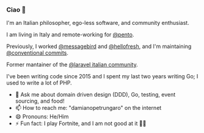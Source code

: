 ### Ciao 👋


I'm an Italian philosopher, ego-less software, and community enthusiast.

I am living in Italy and remote-working for [@pento](https://github.com/pentohq/).

Previously, I worked [@messagebird](https://github.com/messagebird/) and [@hellofresh](https://github.com/hellofresh/), and I'm maintaining [@conventional commits](https://github.com/conventional-commits/).

Former mantainer of the [@laravel italian community](https://github.com/laravel-italia/).

I've been writing code since 2015 and I spent my last two years writing Go;
I used to write a lot of PHP.

- 💬 Ask me about domain driven design (DDD), Go, testing, event sourcing, and food!
- 📫 How to reach me: "damianopetrungaro" on the internet
- 😄 Pronouns: He/Him
- ⚡ Fun fact: I play Fortnite, and I am not good at it 🧱🔫
<!--
**damianopetrungaro/damianopetrungaro** is a ✨ _special_ ✨ repository because its `README.md` (this file) appears on your GitHub profile.
